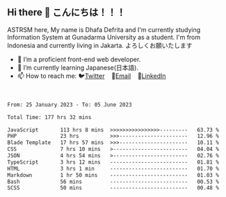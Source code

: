 ## Hi there 👋 こんにちは！！！
ASTRSM here, My name is Dhafa Defrita and I'm currently studying Information System at Gunadarma University as a student. I'm from Indonesia and currently living in Jakarta. よろしくお願いたします

- 🔭 I’m a proficient front-end web developer.
- 🌱 I’m currently learning Japanese(日本語).
- 📫 How to reach me: 🐦[Twitter](https://twitter.com/0_astrsm)&nbsp;&nbsp;&nbsp;&nbsp;📧[Email](ddefrito84@gmail.com)&nbsp;&nbsp;&nbsp;&nbsp;💼[LinkedIn](https://www.linkedin.com/in/dhafa-defrita-rama-yudistira-9357a9229/)
<br>
<!-- <p align="left">
<a href="https://github.com/ASTRSM">
  <img height="180em" src="https://github-readme-stats-eight-theta.vercel.app/api?username=ASTRSM&show_icons=true&theme=dracula&include_all_commits=true&count_private=true"/>
  <img height="180em" src="https://github-readme-stats-eight-theta.vercel.app/api/top-langs/?username=ASTRSM&layout=compact&langs_count=8&theme=dracula"/>
</a>
</p> -->

<!--START_SECTION:waka-->

```txt
From: 25 January 2023 - To: 05 June 2023

Total Time: 177 hrs 32 mins

JavaScript       113 hrs 8 mins  >>>>>>>>>>>>>>>>---------   63.73 %
PHP              23 hrs          >>>----------------------   12.96 %
Blade Template   17 hrs 57 mins  >>>----------------------   10.11 %
CSS              7 hrs 10 mins   >------------------------   04.04 %
JSON             4 hrs 54 mins   >------------------------   02.76 %
TypeScript       3 hrs 12 mins   -------------------------   01.81 %
HTML             3 hrs 1 min     -------------------------   01.70 %
Markdown         1 hr 50 mins    -------------------------   01.03 %
Bash             56 mins         -------------------------   00.53 %
SCSS             50 mins         -------------------------   00.48 %
```

<!--END_SECTION:waka-->
